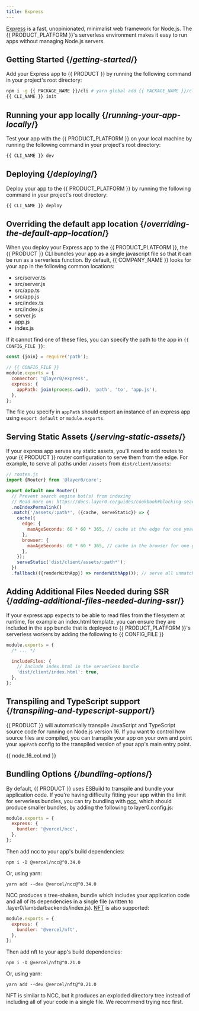 ```yaml
---
title: Express
---
```


[Express](https://expressjs.com) is a fast, unopinionated, minimalist web framework for Node.js. The {{ PRODUCT_PLATFORM }}'s serverless environment makes it easy to run apps without managing Node.js servers.

## Getting Started {/*getting-started*/}

Add your Express app to {{ PRODUCT }} by running the following command in your project's root directory:

```bash
npm i -g {{ PACKAGE_NAME }}/cli # yarn global add {{ PACKAGE_NAME }}/cli
{{ CLI_NAME }} init
```

## Running your app locally {/*running-your-app-locally*/}

Test your app with the {{ PRODUCT_PLATFORM }} on your local machine by running the following command in your project's root directory:

```bash
{{ CLI_NAME }} dev
```

## Deploying {/*deploying*/}

Deploy your app to the {{ PRODUCT_PLATFORM }} by running the following command in your project's root directory:

```bash
{{ CLI_NAME }} deploy
```

## Overriding the default app location {/*overriding-the-default-app-location*/}

When you deploy your Express app to the {{ PRODUCT_PLATFORM }}, the {{ PRODUCT }} CLI bundles your app as a single javascript file so that it can be run as a serverless function. By default, {{ COMPANY_NAME }} looks for your app in the following common locations:

- src/server.ts
- src/server.js
- src/app.ts
- src/app.js
- src/index.ts
- src/index.js
- server.js
- app.js
- index.js

If it cannot find one of these files, you can specify the path to the app in `{{ CONFIG_FILE }}`:

```js
const {join} = require('path');

// {{ CONFIG_FILE }}
module.exports = {
  connector: '@layer0/express',
  express: {
    appPath: join(process.cwd(), 'path', 'to', 'app.js'),
  },
};
```

The file you specify in `appPath` should export an instance of an express app using `export default` or `module.exports`.

## Serving Static Assets {/*serving-static-assets*/}

If your express app serves any static assets, you'll need to add routes to your {{ PRODUCT }} router configuration to serve them from the edge. For example, to serve all paths under `/assets` from `dist/client/assets`:

```js
// routes.js
import {Router} from '@layer0/core';

export default new Router()
  // Prevent search engine bot(s) from indexing
  // Read more on: https://docs.layer0.co/guides/cookbook#blocking-search-engine-crawlers
  .noIndexPermalink()
  .match('/assets/:path*', ({cache, serveStatic}) => {
    cache({
      edge: {
        maxAgeSeconds: 60 * 60 * 365, // cache at the edge for one year
      },
      browser: {
        maxAgeSeconds: 60 * 60 * 365, // cache in the browser for one year - only do this if you include hashes in your client asset filenames
      },
    });
    serveStatic('dist/client/assets/:path*');
  })
  .fallback(({renderWithApp}) => renderWithApp()); // serve all unmatched URLs from express
```

## Adding Additional Files Needed during SSR {/*adding-additional-files-needed-during-ssr*/}

If your express app expects to be able to read files from the filesystem at runtime, for example an index.html template, you can ensure they are included in the app bundle that is deployed to {{ PRODUCT_PLATFORM }}'s serverless workers by adding the following to {{ CONFIG_FILE }}

```js
module.exports = {
  /* ... */

  includeFiles: {
    // Include index.html in the serverless bundle
    'dist/client/index.html': true,
  },
};
```

## Transpiling and TypeScript support {/*transpiling-and-typescript-support*/}

{{ PRODUCT }} will automatically transpile JavaScript and TypeScript source code for running on Node.js version 16. If you want to control how
source files are compiled, you can transpile your app on your own and point your `appPath` config to the transpiled version of your app's main entry point.

{{ node_16_eol.md }}

## Bundling Options {/*bundling-options*/}

By default, {{ PRODUCT }} uses ESBuild to transpile and bundle your application code. If you're having difficulty fitting your app within the limit for serverless bundles, you can try bundling with [ncc](https://github.com/vercel/ncc), which should produce smaller bundles, by adding the following to layer0.config.js:

```js
module.exports = {
  express: {
    bundler: '@vercel/ncc',
  },
};
```

Then add ncc to your app's build dependencies:

```
npm i -D @vercel/ncc@^0.34.0
```

Or, using yarn:

```
yarn add --dev @vercel/ncc@^0.34.0
```

NCC produces a tree-shaken, bundle which includes your application code and all of its dependencies in a single file (written to .layer0/lambda/backends/index.js). [NFT](https://github.com/vercel/nft) is also supported:

```js
module.exports = {
  express: {
    bundler: '@vercel/nft',
  },
};
```

Then add nft to your app's build dependencies:

```
npm i -D @vercel/nft@^0.21.0
```

Or, using yarn:

```
yarn add --dev @vercel/nft@^0.21.0
```

NFT is similar to NCC, but it produces an exploded directory tree instead of including all of your code in a single file. We recommend trying ncc first.
